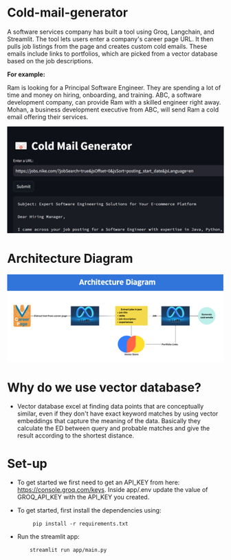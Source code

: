# Cold-mail-generator

A software services company has built a tool using Groq, Langchain, and Streamlit. The tool lets users enter a company's career page URL. It then pulls job listings from the page and creates custom cold emails. These emails include links to portfolios, which are picked from a vector database based on the job descriptions.

**For example:**

Ram is looking for a Principal Software Engineer. They are spending a lot of time and money on hiring, onboarding, and training. ABC, a software development company, can provide Ram with a skilled engineer right away. Mohan, a business development executive from ABC, will send Ram a cold email offering their services.

![img2](./images/img2.png)

# Architecture Diagram

![img2](./images/img1.png)

# Why do we use vector database?
- Vector database excel at finding data points that are conceptually similar, even if they don't have exact keyword matches by using vector embeddings that capture the meaning
  of the data. Basically they calculate the ED between query and probable matches and give the result according to the shortest distance.

  
# Set-up

- To get started we first need to get an API_KEY from here: https://console.groq.com/keys. Inside app/.env update the value of GROQ_API_KEY with the API_KEY you created.

- To get started, first install the dependencies using:

           pip install -r requirements.txt

- Run the streamlit app:

          streamlit run app/main.py
